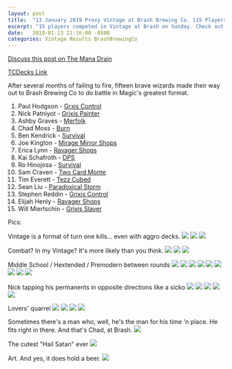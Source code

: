 ```yaml
---
layout: post
title:  "13 January 2019 Proxy Vintage at Brash Brewing Co. [15 Players]"
excerpt: "15 players competed in Vintage at Brash on Sunday. Check out the results!"
date:   2019-01-13 21:16:00 -0500
categories: Vintage Results BrashBrewingCo
---
```


[Discuss this post on The Mana Drain](http://themanadrain.com/topic/2345/13-january-2019-proxy-vintage-brash-brewing-co-15-players)

[TCDecks Link](http://www.tcdecks.net/deck.php?id=29513)

After several months of failing to fire, fifteen brave wizards made their way out to Brash Brewing Co to do battle in Magic's greatest format.

1. Paul Hodgson - [Grxis Control](https://images.lonestarlhurgoyfs.com/2019-01-13/deck-1.jpg)
2. Nick Patniyot - [Grixis Painter](https://images.lonestarlhurgoyfs.com/2019-01-13/deck-2.jpg)
3. Ashby Graves - [Merfolk](https://images.lonestarlhurgoyfs.com/2019-01-13/deck-3.jpg)
4. Chad Moss - [Burn](https://images.lonestarlhurgoyfs.com/2019-01-13/deck-4.jpg)
5. Ben Kendrick - [Survival](https://images.lonestarlhurgoyfs.com/2019-01-13/deck-5.jpg)
6. Joe Kington - [Mirage Mirror Shops](https://images.lonestarlhurgoyfs.com/2019-01-13/deck-6.jpg)
7. Erica Lynn - [Ravager Shops](https://images.lonestarlhurgoyfs.com/2019-01-13/deck-7.jpg)
8. Kai Schafroth - [DPS](https://images.lonestarlhurgoyfs.com/2019-01-13/deck-8.jpg)
9. Ro Hinojosa - [Survival](https://images.lonestarlhurgoyfs.com/2019-01-13/deck-9.jpg)
10. Sam Craven - [Two Card Monte](https://images.lonestarlhurgoyfs.com/2019-01-13/deck-10.jpg)
11. Tim Everett - [Tezz Cubed](https://images.lonestarlhurgoyfs.com/2019-01-13/deck-11.jpg)
12. Sean Liu - [Paradoxical Storm](https://images.lonestarlhurgoyfs.com/2019-01-13/deck-12.jpg)
13. Stephen Reddin - [Grixis Control](https://images.lonestarlhurgoyfs.com/2019-01-13/deck-13.jpg)
14. Elijah Henly - [Ravager Shops](https://images.lonestarlhurgoyfs.com/2019-01-13/deck-14.jpg)
15. Will Miertschin - [Grixis Slaver](https://images.lonestarlhurgoyfs.com/2019-01-13/deck-15.jpg)

Pics:

Vintage is a format of turn one kills... even with aggro decks.
![](https://images.lonestarlhurgoyfs.com/2019-01-13/1.jpg)
![](https://images.lonestarlhurgoyfs.com/2019-01-13/2.jpg)
![](https://images.lonestarlhurgoyfs.com/2019-01-13/3.jpg)

Combat? In my Vintage? It's more likely than you think.
![](https://images.lonestarlhurgoyfs.com/2019-01-13/4.jpg)
![](https://images.lonestarlhurgoyfs.com/2019-01-13/5.jpg)
![](https://images.lonestarlhurgoyfs.com/2019-01-13/6.jpg)

Middle School / Hextended / Premodern between rounds
![](https://images.lonestarlhurgoyfs.com/2019-01-13/7.jpg)
![](https://images.lonestarlhurgoyfs.com/2019-01-13/8.jpg)
![](https://images.lonestarlhurgoyfs.com/2019-01-13/9.jpg)
![](https://images.lonestarlhurgoyfs.com/2019-01-13/10.jpg)
![](https://images.lonestarlhurgoyfs.com/2019-01-13/11.jpg)
![](https://images.lonestarlhurgoyfs.com/2019-01-13/12.jpg)
![](https://images.lonestarlhurgoyfs.com/2019-01-13/13.jpg)
![](https://images.lonestarlhurgoyfs.com/2019-01-13/14.jpg)
![](https://images.lonestarlhurgoyfs.com/2019-01-13/15.jpg)

Nick tapping his permanents in opposite directions like a sicko
![](https://images.lonestarlhurgoyfs.com/2019-01-13/16.jpg)
![](https://images.lonestarlhurgoyfs.com/2019-01-13/17.jpg)
![](https://images.lonestarlhurgoyfs.com/2019-01-13/18.jpg)
![](https://images.lonestarlhurgoyfs.com/2019-01-13/19.jpg)
![](https://images.lonestarlhurgoyfs.com/2019-01-13/20.jpg)

Lovers' quarrel
![](https://images.lonestarlhurgoyfs.com/2019-01-13/21.jpg)
![](https://images.lonestarlhurgoyfs.com/2019-01-13/22.jpg)
![](https://images.lonestarlhurgoyfs.com/2019-01-13/23.jpg)
![](https://images.lonestarlhurgoyfs.com/2019-01-13/24.jpg)

Sometimes there's a man who, well, he's the man for his time 'n place. He fits right in there. And that's Chad, at Brash.
![](https://images.lonestarlhurgoyfs.com/2019-01-13/25.jpg)

The cutest "Hail Satan" ever
![](https://images.lonestarlhurgoyfs.com/2019-01-13/26.jpg)

Art. And yes, it does hold a beer.
![](https://images.lonestarlhurgoyfs.com/2019-01-13/27.jpg)

